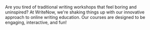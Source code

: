 Are you tired of traditional writing workshops that feel boring and uninspired? At WriteNow, we're shaking things up with our innovative approach to online writing education. Our courses are designed to be engaging, interactive, and fun!